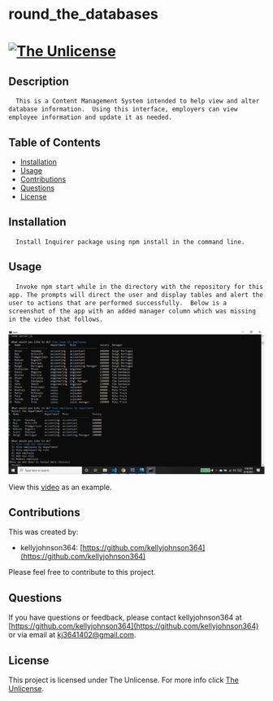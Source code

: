 # round_the_databases 
   [![The Unlicense](https://img.shields.io/badge/License-Unlicense-blue.svg)](https://unlicense.org/)
  ===========================================
    
  ## Description 
      This is a Content Management System intended to help view and alter database information.  Using this interface, employers can view employee information and update it as needed.
  ## Table of Contents 
  - [Installation](#installation)
  - [Usage](#usage)
  - [Contributions](#contributions)
  - [Questions](#questions)
  - [License](#license)
  ## Installation 
      Install Inquirer package using npm install in the command line.
  ## Usage 
      Invoke npm start while in the directory with the repository for this app. The prompts will direct the user and display tables and alert the user to actions that are performed successfully.  Below is a screenshot of the app with an added manager column which was missing in the video that follows.


![Screenshot 1 of site](./images/screenshot-1.png)


View this [video](https://drive.google.com/file/d/1aVz3GZmt56rFoak56RycLBQXNnFBxXli/view) as an example. 


  ## Contributions 
This was created by:
* kellyjohnson364: [https://github.com/kellyjohnson364](https://github.com/kellyjohnson364)
            
            
            
Please feel free to contribute to this project.
           

## Questions 
If you have questions or feedback, please contact kellyjohnson364 at [https://github.com/kellyjohnson364](https://github.com/kellyjohnson364) or via email at kj3641402@gmail.com.

## License
This project is licensed under The Unlicense.
For more info click [The Unlicense](./assets/licenses/theunlicense.md).